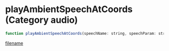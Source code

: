# playAmbientSpeechAtCoords (Category audio)

```js
function playAmbientSpeechAtCoords(speechName: string, speechParam: string, x: number, y: number, z: number, p5: string): void
```

[filename](playAmbientSpeechAtCoords_m.md ':include')